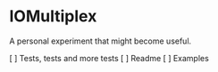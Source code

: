 # IOMultiplex

A personal experiment that might become useful.

[ ] Tests, tests and more tests
[ ] Readme
[ ] Examples
